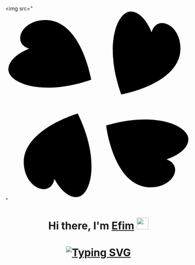 <img src="<svg role="img" viewBox="0 0 24 24" xmlns="http://www.w3.org/2000/svg"><title>4chan</title><path d="M11.07 8.82S9.803 1.079 5.145 1.097C2.006 1.109.78 4.124 3.055 4.802c0 0-2.698.973-2.698 2.697 0 1.725 4.274 3.54 10.713 1.32zm1.931 5.924s.904 7.791 5.558 7.991c3.136.135 4.503-2.82 2.262-3.604 0 0 2.74-.845 2.82-2.567.08-1.723-4.105-3.737-10.64-1.82zm-3.672-1.55s-7.532 2.19-6.952 6.813c.39 3.114 3.53 3.969 3.93 1.63 0 0 1.29 2.559 3.002 2.351 1.712-.208 3-4.67.02-10.794zm5.623-2.467s7.727-1.35 7.66-6.008c-.046-3.138-3.074-4.333-3.728-2.051 0 0-1-2.686-2.726-2.668-1.724.018-3.494 4.312-1.206 10.727z"/></svg>" 
<h1 align="center">Hi there, I'm <a href="https://daniilshat.ru/" target="_blank">Efim</a> 
<img src="https://github.com/blackcater/blackcater/raw/main/images/Hi.gif" height="32"/></h1>
<h1 align="center"><a href="https://git.io/typing-svg"><img src="https://readme-typing-svg.herokuapp.com?font=Fira+Code&size=22&duration=6000&pause=1000&color=469A34&width=435&lines=I+love+frogs+and+Python+very+much+!" alt="Typing SVG" /></a>

